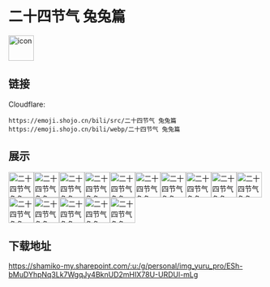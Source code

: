 # 二十四节气 兔兔篇
<img src="https://emoji.shojo.cn/bili/src/二十四节气 兔兔篇/icon.png" width="50" height="50" alt="icon">

## 链接
Cloudflare:
```
https://emoji.shojo.cn/bili/src/二十四节气 兔兔篇
https://emoji.shojo.cn/bili/webp/二十四节气 兔兔篇
```
## 展示
<img src="https://emoji.shojo.cn/bili/src/二十四节气 兔兔篇/二十四节气 兔兔篇-立夏.png" width="50" height="50" alt="二十四节气 兔兔篇-立夏"><img src="https://emoji.shojo.cn/bili/src/二十四节气 兔兔篇/二十四节气 兔兔篇-小暑.png" width="50" height="50" alt="二十四节气 兔兔篇-小暑"><img src="https://emoji.shojo.cn/bili/src/二十四节气 兔兔篇/二十四节气 兔兔篇-处暑.png" width="50" height="50" alt="二十四节气 兔兔篇-处暑"><img src="https://emoji.shojo.cn/bili/src/二十四节气 兔兔篇/二十四节气 兔兔篇-大暑.png" width="50" height="50" alt="二十四节气 兔兔篇-大暑"><img src="https://emoji.shojo.cn/bili/src/二十四节气 兔兔篇/二十四节气 兔兔篇-芒种.png" width="50" height="50" alt="二十四节气 兔兔篇-芒种"><img src="https://emoji.shojo.cn/bili/src/二十四节气 兔兔篇/二十四节气 兔兔篇-夏至.png" width="50" height="50" alt="二十四节气 兔兔篇-夏至"><img src="https://emoji.shojo.cn/bili/src/二十四节气 兔兔篇/二十四节气 兔兔篇-小满.png" width="50" height="50" alt="二十四节气 兔兔篇-小满"><img src="https://emoji.shojo.cn/bili/src/二十四节气 兔兔篇/二十四节气 兔兔篇-秋分.png" width="50" height="50" alt="二十四节气 兔兔篇-秋分"><img src="https://emoji.shojo.cn/bili/src/二十四节气 兔兔篇/二十四节气 兔兔篇-立秋.png" width="50" height="50" alt="二十四节气 兔兔篇-立秋"><img src="https://emoji.shojo.cn/bili/src/二十四节气 兔兔篇/二十四节气 兔兔篇-立冬.png" width="50" height="50" alt="二十四节气 兔兔篇-立冬"><img src="https://emoji.shojo.cn/bili/src/二十四节气 兔兔篇/二十四节气 兔兔篇-霜降.png" width="50" height="50" alt="二十四节气 兔兔篇-霜降"><img src="https://emoji.shojo.cn/bili/src/二十四节气 兔兔篇/二十四节气 兔兔篇-白露.png" width="50" height="50" alt="二十四节气 兔兔篇-白露"><img src="https://emoji.shojo.cn/bili/src/二十四节气 兔兔篇/二十四节气 兔兔篇-寒露.png" width="50" height="50" alt="二十四节气 兔兔篇-寒露"><img src="https://emoji.shojo.cn/bili/src/二十四节气 兔兔篇/二十四节气 兔兔篇-小雪.png" width="50" height="50" alt="二十四节气 兔兔篇-小雪"><img src="https://emoji.shojo.cn/bili/src/二十四节气 兔兔篇/二十四节气 兔兔篇-大雪.png" width="50" height="50" alt="二十四节气 兔兔篇-大雪">

## 下载地址

https://shamiko-my.sharepoint.com/:u:/g/personal/img_yuru_pro/ESh-bMuDYhpNq3Lk7WgqJy4BknUD2mHIX78U-URDUl-mLg